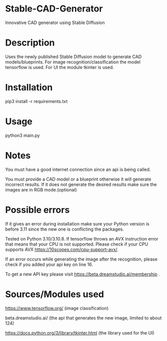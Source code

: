# Stable-CAD-Generator
Innovative CAD generator using Stable Diffusion

# Description
Uses the newly published Stable Diffusion model to generate CAD models/blueprints.
For image recognition/classification the model tensorflow is used.
For UI the module tkinter is used.

# Installation 
pip3 install -r requirements.txt

# Usage
python3 main.py

# Notes
You must have a good internet connection since an api is being called.

You must provide a CAD model or a blueprint otherwise it will generate incorrect results.
If it does not generate the desired results make sure the images are in RGB mode.(optional)

# Possible errors
If it gives an error during installation make sure your Python version is before 3.11 since
the new one is conflicting the packages.

Tested on Python 3.10/3.10.8.
If tensorflow throws an AVX instruction error that means that your CPU is not supported.
Please check if your CPU supports AVX https://10scopes.com/cpu-support-avx/.

If an error occurs while generating the image after the recognition, 
please check if you added your api key on line 16.

To get a new API key please visit https://beta.dreamstudio.ai/membership .

# Sources/Modules used
https://www.tensorflow.org/ (image classification)

beta.dreamstudio.ai/ (the api that generates the new image, limited to about 124)

https://docs.python.org/3/library/tkinter.html (the library used for the UI)
